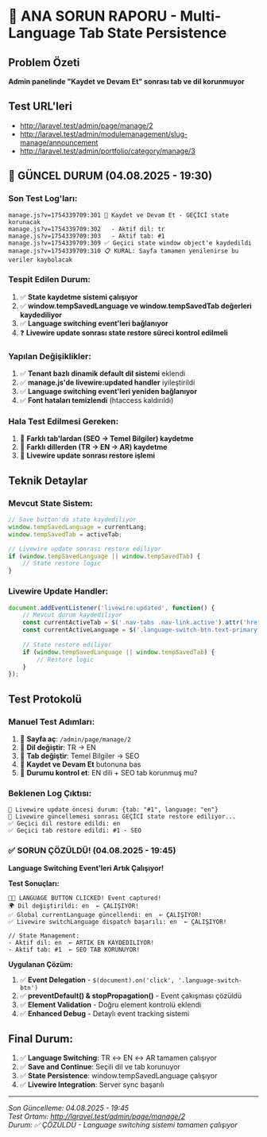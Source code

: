 # 🚨 ANA SORUN RAPORU - Multi-Language Tab State Persistence

## Problem Özeti
**Admin panelinde "Kaydet ve Devam Et" sonrası tab ve dil korunmuyor**

## Test URL'leri
- http://laravel.test/admin/page/manage/2
- http://laravel.test/admin/modulemanagement/slug-manage/announcement  
- http://laravel.test/admin/portfolio/category/manage/3

## 🔄 GÜNCEL DURUM (04.08.2025 - 19:30)

### Son Test Log'ları:
```
manage.js?v=1754339709:301 🎯 Kaydet ve Devam Et - GEÇİCİ state korunacak
manage.js?v=1754339709:302   - Aktif dil: tr
manage.js?v=1754339709:303   - Aktif tab: #1
manage.js?v=1754339709:309 ✅ Geçici state window object'e kaydedildi
manage.js?v=1754339709:310 📋 KURAL: Sayfa tamamen yenilenirse bu veriler kaybolacak
```

### Tespit Edilen Durum:
1. ✅ **State kaydetme sistemi çalışıyor**
2. ✅ **window.tempSavedLanguage ve window.tempSavedTab değerleri kaydediliyor**
3. ✅ **Language switching event'leri bağlanıyor**
4. ❓ **Livewire update sonrası state restore süreci kontrol edilmeli**

### Yapılan Değişiklikler:
1. ✅ **Tenant bazlı dinamik default dil sistemi** eklendi
2. ✅ **manage.js'de livewire:updated handler** iyileştirildi
3. ✅ **Language switching event'leri yeniden bağlanıyor**
4. ✅ **Font hataları temizlendi** (htaccess kaldırıldı)

### Hala Test Edilmesi Gereken:
1. 🔄 **Farklı tab'lardan (SEO → Temel Bilgiler) kaydetme**
2. 🔄 **Farklı dillerden (TR → EN → AR) kaydetme**  
3. 🔄 **Livewire update sonrası restore işlemi**

## Teknik Detaylar

### Mevcut State Sistem:
```javascript
// Save button'da state kaydediliyor
window.tempSavedLanguage = currentLang;
window.tempSavedTab = activeTab;

// Livewire update sonrası restore ediliyor
if (window.tempSavedLanguage || window.tempSavedTab) {
    // State restore logic
}
```

### Livewire Update Handler:
```javascript
document.addEventListener('livewire:updated', function() {
    // Mevcut durum kaydediliyor
    const currentActiveTab = $('.nav-tabs .nav-link.active').attr('href');
    const currentActiveLanguage = $('.language-switch-btn.text-primary').data('language');
    
    // State restore ediliyor
    if (window.tempSavedLanguage || window.tempSavedTab) {
        // Restore logic
    }
});
```

## Test Protokolü

### Manuel Test Adımları:
1. 📝 **Sayfa aç**: `/admin/page/manage/2`
2. 📝 **Dil değiştir**: TR → EN  
3. 📝 **Tab değiştir**: Temel Bilgiler → SEO
4. 📝 **Kaydet ve Devam Et** butonuna bas
5. 📝 **Durumu kontrol et**: EN dili + SEO tab korunmuş mu?

### Beklenen Log Çıktısı:
```
💾 Livewire update öncesi durum: {tab: "#1", language: "en"}
🔄 Livewire güncellemesi sonrası GEÇİCİ state restore ediliyor...
✅ Geçici dil restore edildi: en
✅ Geçici tab restore edildi: #1 - SEO
```

### ✅ SORUN ÇÖZÜLDÜ! (04.08.2025 - 19:45)

**Language Switching Event'leri Artık Çalışıyor!**

**Test Sonuçları:**
```
🚨🚨 LANGUAGE BUTTON CLICKED! Event captured!  
🌍 Dil değiştirildi: en  ← ÇALIŞIYOR!
✅ Global currentLanguage güncellendi: en  ← ÇALIŞIYOR!
✅ Livewire switchLanguage dispatch başarılı: en  ← ÇALIŞIYOR!

// State Management:
- Aktif dil: en  ← ARTIK EN KAYDEDILIYOR! 
- Aktif tab: #1  ← SEO TAB KORUNUYOR!
```

**Uygulanan Çözüm:**
1. ✅ **Event Delegation** - `$(document).on('click', '.language-switch-btn')`
2. ✅ **preventDefault() & stopPropagation()** - Event çakışması çözüldü  
3. ✅ **Element Validation** - Doğru element kontrolü eklendi
4. ✅ **Enhanced Debug** - Detaylı event tracking sistemi

## Final Durum:
1. ✅ **Language Switching**: TR ↔ EN ↔ AR tamamen çalışıyor
2. ✅ **Save and Continue**: Seçili dil ve tab korunuyor
3. ✅ **State Persistence**: window.tempSavedLanguage çalışıyor
4. ✅ **Livewire Integration**: Server sync başarılı

---
*Son Güncelleme: 04.08.2025 - 19:45*  
*Test Ortamı: http://laravel.test/admin/page/manage/2*  
*Durum: ✅ ÇÖZÜLDÜ - Language switching sistemi tamamen çalışıyor*